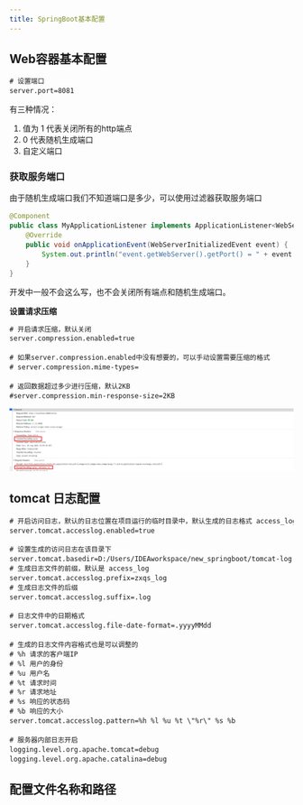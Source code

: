 ```yaml
---
title: SpringBoot基本配置
---
```


## Web容器基本配置

```xml
# 设置端口
server.port=8081 
```
有三种情况：

1. 值为 1 代表关闭所有的http端点
2. 0 代表随机生成端口 
3. 自定义端口

### 获取服务端口

由于随机生成端口我们不知道端口是多少，可以使用过滤器获取服务端口

```java
@Component
public class MyApplicationListener implements ApplicationListener<WebServerInitializedEvent> {
    @Override
    public void onApplicationEvent(WebServerInitializedEvent event) {
        System.out.println("event.getWebServer().getPort() = " + event.getWebServer().getPort());
    }
}
```

开发中一般不会这么写，也不会关闭所有端点和随机生成端口。

**设置请求压缩**
```xml
# 开启请求压缩，默认关闭
server.compression.enabled=true

# 如果server.compression.enabled中没有想要的，可以手动设置需要压缩的格式
# server.compression.mime-types=

# 返回数据超过多少进行压缩，默认2KB
#server.compression.min-response-size=2KB
```

![d](/blogImg/java/Screenshot_1.png)

## tomcat 日志配置

```xml
# 开启访问日志，默认的日志位置在项目运行的临时目录中，默认生成的日志格式 access_log.yyyy-MM-dd.log
server.tomcat.accesslog.enabled=true

# 设置生成的访问日志在该目录下
server.tomcat.basedir=D:/Users/IDEAworkspace/new_springboot/tomcat-log
# 生成日志文件的前缀，默认是 access_log
server.tomcat.accesslog.prefix=zxqs_log
# 生成日志文件的后缀
server.tomcat.accesslog.suffix=.log

# 日志文件中的日期格式
server.tomcat.accesslog.file-date-format=.yyyyMMdd

# 生成的日志文件内容格式也是可以调整的
# %h 请求的客户端IP
# %l 用户的身份
# %u 用户名
# %t 请求时间
# %r 请求地址
# %s 响应的状态码
# %b 响应的大小
server.tomcat.accesslog.pattern=%h %l %u %t \"%r\" %s %b

# 服务器内部日志开启
logging.level.org.apache.tomcat=debug
logging.level.org.apache.catalina=debug
```

## 配置文件名称和路径

